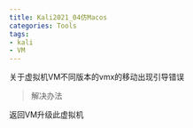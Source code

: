 ```yaml
---
title: Kali2021_04仿Macos
categories: Tools
tags: 
- kali
- VM
---
```

关于虚拟机VM不同版本的vmx的移动出现引导错误

> 解决办法

返回VM升级此虚拟机
